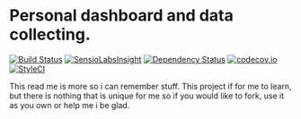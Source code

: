 # Personal dashboard and data collecting.

[![Build Status](https://travis-ci.org/Bogstag/bogstag.se.svg)](https://travis-ci.org/Bogstag/bogstag.se)
[![SensioLabsInsight](https://insight.sensiolabs.com/projects/fd0209c5-cd30-43f4-ae9b-dd72790cdbb4/mini.png)](https://insight.sensiolabs.com/projects/fd0209c5-cd30-43f4-ae9b-dd72790cdbb4)
[![Dependency Status](https://www.versioneye.com/user/projects/56c134f318b271003b391391/badge.svg?style=flat)](https://www.versioneye.com/user/projects/56c134f318b271003b391391)
[![codecov.io](https://codecov.io/github/Bogstag/bogstag.se/coverage.svg?branch=master)](https://codecov.io/github/Bogstag/bogstag.se?branch=master)
[![StyleCI](https://styleci.io/repos/42884250/shield)](https://styleci.io/repos/42884250)

This read me is more so i can remember stuff. This project if for me to learn, but there is nothing that is unique for me so if you would like to fork, use it as you own or help me i be glad.
